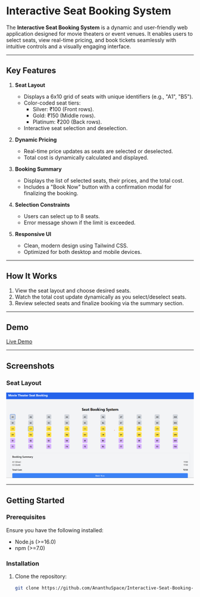 # Interactive Seat Booking System  

The **Interactive Seat Booking System** is a dynamic and user-friendly web application designed for movie theaters or event venues. It enables users to select seats, view real-time pricing, and book tickets seamlessly with intuitive controls and a visually engaging interface.  

---

## Key Features  

1. **Seat Layout**  
   - Displays a 6x10 grid of seats with unique identifiers (e.g., "A1", "B5").  
   - Color-coded seat tiers:  
     - Silver: ₹100 (Front rows).  
     - Gold: ₹150 (Middle rows).  
     - Platinum: ₹200 (Back rows).  
   - Interactive seat selection and deselection.  

2. **Dynamic Pricing**  
   - Real-time price updates as seats are selected or deselected.  
   - Total cost is dynamically calculated and displayed.  

3. **Booking Summary**  
   - Displays the list of selected seats, their prices, and the total cost.  
   - Includes a "Book Now" button with a confirmation modal for finalizing the booking.  

4. **Selection Constraints**  
   - Users can select up to 8 seats.  
   - Error message shown if the limit is exceeded.  

5. **Responsive UI**  
   - Clean, modern design using Tailwind CSS.  
   - Optimized for both desktop and mobile devices.  

---

## How It Works  

1. View the seat layout and choose desired seats.  
2. Watch the total cost update dynamically as you select/deselect seats.  
3. Review selected seats and finalize booking via the summary section.  

---

## Demo  

[Live Demo](https://ananthuspace.github.io/Interactive-Seat-Booking-System)  

---

## Screenshots  

### Seat Layout  
![Seat Layout Screenshot](./public/image.png)  

---

## Getting Started  

### Prerequisites  
Ensure you have the following installed:  
- Node.js (>=16.0)  
- npm (>=7.0)  

### Installation  

1. Clone the repository:  
   ```bash
   git clone https://github.com/AnanthuSpace/Interactive-Seat-Booking-System.git
